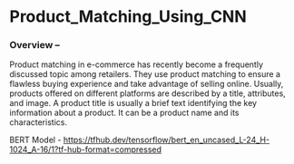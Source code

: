 # Product_Matching_Using_CNN

### Overview –
Product matching in e-commerce has recently become a frequently discussed topic among retailers. They use product matching to ensure a flawless buying experience and take advantage of selling online. Usually, products offered on different platforms are described by a title, attributes, and image. A product title is usually a brief text identifying the key information about a product. It can be a product name and its characteristics.


BERT Model - https://tfhub.dev/tensorflow/bert_en_uncased_L-24_H-1024_A-16/1?tf-hub-format=compressed
